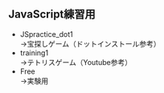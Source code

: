 ## JavaScript練習用

* JSpractice_dot1 <br>
→宝探しゲーム（ドットインストール参考）<br>
* training1<br>
→テトリスゲーム（Youtube参考）
* Free <br>
→実験用
